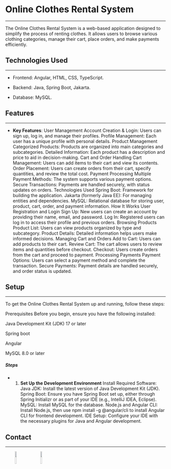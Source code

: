 <h1>Online Clothes Rental System</h1>
<hr><p>The Online Clothes Rental System is a web-based application designed to simplify the process of renting clothes. It allows users to browse various clothing categories, manage their cart, place orders, and make payments efficiently.</p><h2>Technologies Used</h2>
<hr><ul>
<li>Frontend: Angular, HTML, CSS, TypeScript.</li>
</ul><ul>
<li>Backend: Java, Spring Boot, Jakarta.</li>
</ul><ul>
<li>Database: MySQL.</li>
</ul><h2>Features</h2>
<hr><ul>
<li><strong>Key Features</strong>: User Management Account Creation &amp; Login: Users can sign up, log in, and manage their profiles. Profile Management: Each user has a unique profile with personal details.  Product Management Categorized Products: Products are organized into main categories and subcategories. Detailed Information: Each product has a description and price to aid in decision-making.  Cart and Order Handling Cart Management: Users can add items to their cart and view its contents. Order Placement: Users can create orders from their cart, specify quantities, and review the total cost.  Payment Processing Multiple Payment Methods: The system supports various payment options. Secure Transactions: Payments are handled securely, with status updates on orders.  Technologies Used Spring Boot: Framework for building the application. Jakarta (formerly Java EE): For managing entities and dependencies. MySQL: Relational database for storing user, product, cart, order, and payment information.  How It Works User Registration and Login Sign Up: New users can create an account by providing their name, email, and password. Log In: Registered users can log in to access their profile and previous orders.  Browsing Products Product List: Users can view products organized by type and subcategory. Product Details: Detailed information helps users make informed decisions.  Managing Cart and Orders Add to Cart: Users can add products to their cart. Review Cart: The cart allows users to review items and quantities before checkout. Checkout: Users create orders from the cart and proceed to payment.  Processing Payments Payment Options: Users can select a payment method and complete the transaction. Secure Payments: Payment details are handled securely, and order status is updated.</li>
</ul><h2>Setup</h2>
<hr><p>To get the Online Clothes Rental System up and running, follow these steps:</p>
<p>Prerequisites Before you begin, ensure you have the following installed:</p>
<p>Java Development Kit (JDK) 17 or later</p>
<p>Spring boot</p>
<p>Angular</p>
<p>MySQL 8.0 or later</p><h5>Steps</h5><ul>
<li>
<ol>
<li><strong>Set Up the Development Environment</strong>   Install Required Software: Java JDK: Install the latest version of Java Development Kit (JDK). Spring Boot: Ensure you have Spring Boot set up, either through Spring Initializr or as part of your IDE (e.g., IntelliJ IDEA, Eclipse). MySQL: Install MySQL for the database. Node.js and Angular CLI: Install Node.js, then use npm install -g @angular/cli to install Angular CLI for frontend development. IDE Setup: Configure your IDE with the necessary plugins for Java and Angular development.</li>
</ol>
</li>
</ul><h2>Contact</h2>
<hr><p><span style="margin-right: 30px;"></span><a href="https://github.com/onkarrainak/onkarrainak/blob/main/www.linkedin.com/in/onkarrainak"><img target="_blank" src="https://cdn.jsdelivr.net/gh/devicons/devicon/icons/linkedin/linkedin-original.svg" style="width: 10%;"></a><span style="margin-right: 30px;"></span><a href="https://github.com/OnkarRainak"><img target="_blank" src="https://cdn.jsdelivr.net/gh/devicons/devicon/icons/github/github-original.svg" style="width: 10%;"></a></p>
